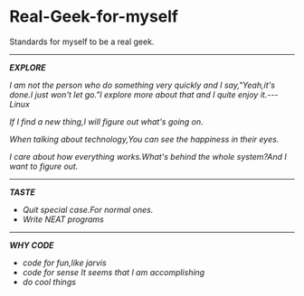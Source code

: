 # Real-Geek-for-myself
Standards for myself to be a real geek.
****

***EXPLORE***

*I am not the person who do something very quickly and I say,"Yeah,it's done.I just won't let go."I explore more about that and I quite enjoy it.---Linux*

*If I find a new thing,I will figure out what's going on.*

*When talking about technology,You can see the happiness in their eyes.*

*I care about how everything works.What's behind the whole system?And I want to figure out.*
****
***TASTE***

- *Quit special case.For normal ones.*
- *Write NEAT programs*
****

***WHY CODE***

- *code for fun,like jarvis*
- *code for sense It seems that I am accomplishing*
- *do cool things*